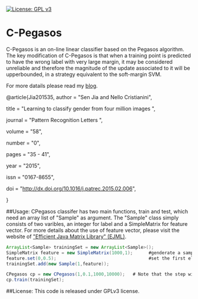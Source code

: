 [![License: GPL v3](https://img.shields.io/badge/License-GPL%20v3-blue.svg)](https://www.gnu.org/licenses/gpl-3.0)
# C-Pegasos

C-Pegasos is an on-line linear classifier based on the Pegasos algorithm. The key modification of C-Pegasos is that when a
training point is predicted to have the wrong label with very large margin, it may be considered unreliable and 
therefore the magnitude of the update associated to it will be upperbounded, in a strategy equivalent to the
soft-margin SVM.

For more datails please read my [blog](https://wilddata.wordpress.com/2017/06/03/first-blog-post/).

@article{Jia201535,
author = "Sen Jia and Nello Cristianini", 

title = "Learning to classify gender from four million images ", 

journal = "Pattern Recognition Letters ",

volume = "58", 

number = "0",

pages = "35 - 41", 

year = "2015", 

issn = "0167-8655", 

doi = "http://dx.doi.org/10.1016/j.patrec.2015.02.006", 

}

##Usage:
CPegasos classifer has two main functions, train and test, which need an array list of "Sample" as argument. The "Sample" 
class simply consists of two varibles, an integer for label and a SimpleMatrix for feature vector. For  more details about the
use of feature vector, please visit the website of ["Efficient Java Matrix Library" (EJML)](https://code.google.com/p/efficient-java-matrix-library/).
```java
ArrayList<Sample> trainingSet = new ArrayList<Sample>();
SimpleMatrix feature = new SimpleMatrix(1000,1);      #genderate a sample point of length 1000
feature.set(0,0.5);                                   #set the first element to 0.5
trainingSet.add(new Sample(1,feature));

CPegasos cp = new CPegasos(1,0.1,1000,10000);   # Note that the step will not be clipped until 10,000 samples are trained
cp.train(trainingSet);
```
##License:
This code is released under GPLv3 license.
